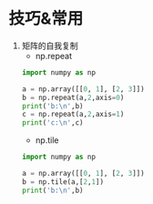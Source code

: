 
# 技巧&常用

1. 矩阵的自我复制
   * np.repeat
    ```python {cmd}
    import numpy as np

    a = np.array([[0, 1], [2, 3]])
    b = np.repeat(a,2,axis=0)
    print('b:\n',b)
    c = np.repeat(a,2,axis=1)
    print('c:\n',c)
    ```
   * np.tile
    ```python {cmd}
    import numpy as np

    a = np.array([[0, 1], [2, 3]])
    b = np.tile(a,[2,1])
    print('b:\n',b)
    ```